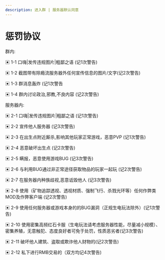 ```yaml
---
description: 进入群 | 服务器默认同意
---
```


# 惩罚协议

群内:

▣ 1-1 口嗨|发传违规图片|粗鄙之语 (记1次警告)

▣ 1-2 截图带有除瘾流服务器外任何宣传信息的图片/文字(记2次警告)

&#x20;▣ 1-3 群消息轰炸 (记1次警告

▣ 1-4 群内讨论政治,邪教,不良内容 (记2次警告)

服务器内:

▣ 2-1 口嗨|发传违规图片|粗鄙之语 (记1次警告)

▣ 2-2 宣传他人服务器 (记3次警告)

▣ 2-3 在出生点附近厮杀,影响其他玩家正常游戏，恶意PVP (记1次警告)

▣ 2-4 恶意破坏出生点 (记2次警告)

▣ 2-5 瞒报，恶意使用游戏BUG (记3次警告)

▣ 2-6 与利用BUG通过非正常途径获取物品的玩家一起玩 (记2次警告)

▣ 2-7 在服务器内种族歧视,恶意诋毁他人 (记3次警告)

▣ 2-8 使用（矿物追踪透视、透视材质、强制飞行、杀戮光环等）任何作弊类MOD及作弊客户端 (记2次警告)

▣ 2-9 使用任何服务器或游戏本身的的BUG漏洞（正规生电玩法除外）(记1次警告)

▣ 2-10 使用密集高频红石卡服（生电玩法请考虑服务器性能，尽量减小规模）、密集养殖，无意触犯、态度良好者可免于处罚，性质恶劣者(记3次警告)

▣ 2-11 破坏他人建筑、盗取或欺诈他人财物的(记2次警告)

▣ 2-12 私下进行RMB交易的（双方均记4次警告)
